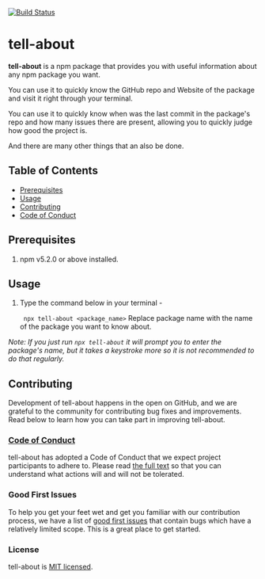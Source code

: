 [![Build Status](https://travis-ci.org/yashguptaz/tell-about.svg?branch=master)](https://travis-ci.org/yashguptaz/tell-about)
# tell-about

**tell-about** is a npm package that provides you with useful information about any npm package you want. 

You can use it to quickly know the GitHub repo and Website of the package and visit it right through your terminal.

You can use it to quickly know when was the last commit in the package's repo and how many issues there are present, allowing you to quickly judge how good the project is.

And there are many other things that an also be done.

## Table of Contents

- [Prerequisites](#prerequisites)
- [Usage](#usage)
- [Contributing](#contributing)
- [Code of Conduct](#code-of-conduct)

## Prerequisites

1. npm v5.2.0 or above installed.

## Usage

1. Type the command below in your terminal -

   ``` npx tell-about <package_name>``` 
   Replace package name with the name of the package you want to know about.

*Note: If you just run `npx tell-about` it will prompt you to enter the package's name, but it takes a keystroke more so it is not recommended to do that regularly.*


## Contributing

Development of tell-about happens in the open on GitHub, and we are grateful to the community for contributing bug fixes and improvements. Read below to learn how you can take part in improving tell-about.

### [Code of Conduct](./CODE_OF_CONDUCT.md)

tell-about has adopted a Code of Conduct that we expect project participants to adhere to. Please read [the full text](./CODE_OF_CONDUCT.md) so that you can understand what actions will and will not be tolerated.

### Good First Issues

To help you get your feet wet and get you familiar with our contribution process, we have a list of [good first issues](https://github.com/organization--or-user/repo-name/labels/good%20first%20issue) that contain bugs which have a relatively limited scope. This is a great place to get started.

### License

tell-about is [MIT licensed](./LICENSE).